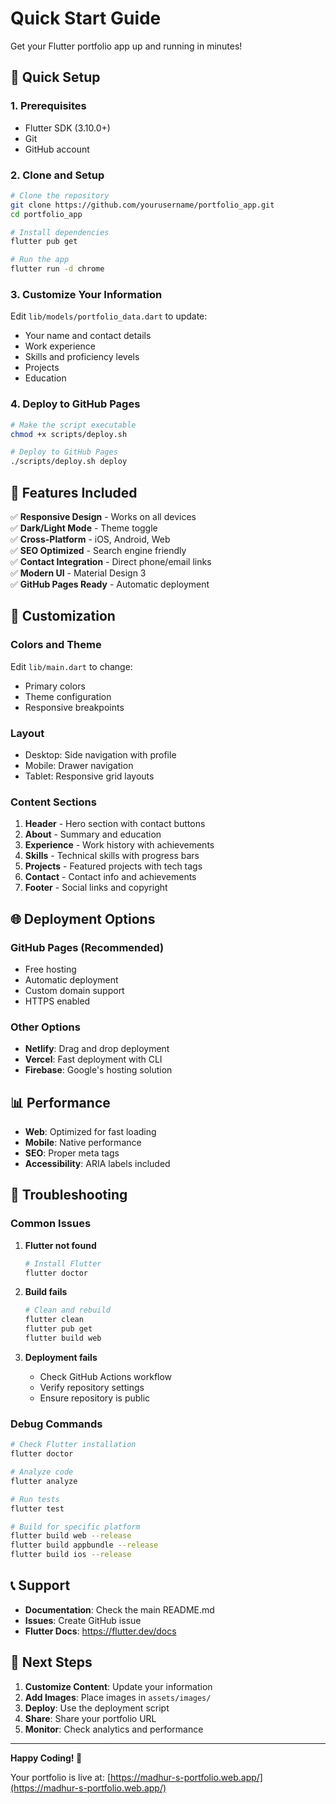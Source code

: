 # Quick Start Guide

Get your Flutter portfolio app up and running in minutes!

## 🚀 Quick Setup

### 1. Prerequisites
- Flutter SDK (3.10.0+)
- Git
- GitHub account

### 2. Clone and Setup
```bash
# Clone the repository
git clone https://github.com/yourusername/portfolio_app.git
cd portfolio_app

# Install dependencies
flutter pub get

# Run the app
flutter run -d chrome
```

### 3. Customize Your Information
Edit `lib/models/portfolio_data.dart` to update:
- Your name and contact details
- Work experience
- Skills and proficiency levels
- Projects
- Education

### 4. Deploy to GitHub Pages
```bash
# Make the script executable
chmod +x scripts/deploy.sh

# Deploy to GitHub Pages
./scripts/deploy.sh deploy
```

## 📱 Features Included

✅ **Responsive Design** - Works on all devices  
✅ **Dark/Light Mode** - Theme toggle  
✅ **Cross-Platform** - iOS, Android, Web  
✅ **SEO Optimized** - Search engine friendly  
✅ **Contact Integration** - Direct phone/email links  
✅ **Modern UI** - Material Design 3  
✅ **GitHub Pages Ready** - Automatic deployment  

## 🎨 Customization

### Colors and Theme
Edit `lib/main.dart` to change:
- Primary colors
- Theme configuration
- Responsive breakpoints

### Layout
- Desktop: Side navigation with profile
- Mobile: Drawer navigation
- Tablet: Responsive grid layouts

### Content Sections
1. **Header** - Hero section with contact buttons
2. **About** - Summary and education
3. **Experience** - Work history with achievements
4. **Skills** - Technical skills with progress bars
5. **Projects** - Featured projects with tech tags
6. **Contact** - Contact info and achievements
7. **Footer** - Social links and copyright

## 🌐 Deployment Options

### GitHub Pages (Recommended)
- Free hosting
- Automatic deployment
- Custom domain support
- HTTPS enabled

### Other Options
- **Netlify**: Drag and drop deployment
- **Vercel**: Fast deployment with CLI
- **Firebase**: Google's hosting solution

## 📊 Performance

- **Web**: Optimized for fast loading
- **Mobile**: Native performance
- **SEO**: Proper meta tags
- **Accessibility**: ARIA labels included

## 🔧 Troubleshooting

### Common Issues

1. **Flutter not found**
   ```bash
   # Install Flutter
   flutter doctor
   ```

2. **Build fails**
   ```bash
   # Clean and rebuild
   flutter clean
   flutter pub get
   flutter build web
   ```

3. **Deployment fails**
   - Check GitHub Actions workflow
   - Verify repository settings
   - Ensure repository is public

### Debug Commands
```bash
# Check Flutter installation
flutter doctor

# Analyze code
flutter analyze

# Run tests
flutter test

# Build for specific platform
flutter build web --release
flutter build appbundle --release
flutter build ios --release
```

## 📞 Support

- **Documentation**: Check the main README.md
- **Issues**: Create GitHub issue
- **Flutter Docs**: https://flutter.dev/docs

## 🎯 Next Steps

1. **Customize Content**: Update your information
2. **Add Images**: Place images in `assets/images/`
3. **Deploy**: Use the deployment script
4. **Share**: Share your portfolio URL
5. **Monitor**: Check analytics and performance

---

**Happy Coding! 🚀**

Your portfolio is live at: [https://madhur-s-portfolio.web.app/](https://madhur-s-portfolio.web.app/)